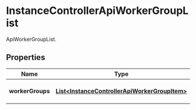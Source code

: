 

# InstanceControllerApiWorkerGroupList

ApiWorkerGroupList.

## Properties

| Name | Type | Description | Notes |
|------------ | ------------- | ------------- | -------------|
|**workerGroups** | [**List&lt;InstanceControllerApiWorkerGroupItem&gt;**](InstanceControllerApiWorkerGroupItem.md) | The list of worker groups. |  [optional] |




